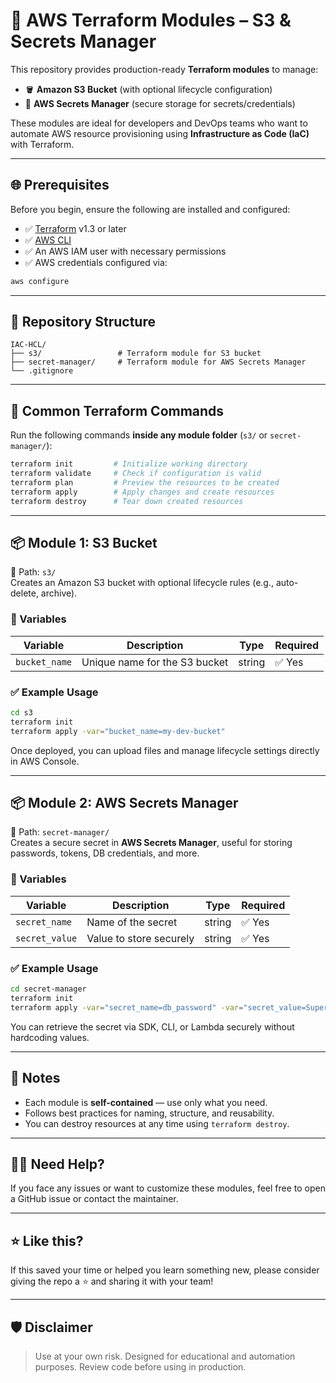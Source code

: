 # 🚀 AWS Terraform Modules – S3 & Secrets Manager

This repository provides production-ready **Terraform modules** to manage:

- 🪣 **Amazon S3 Bucket** (with optional lifecycle configuration)
- 🔐 **AWS Secrets Manager** (secure storage for secrets/credentials)

These modules are ideal for developers and DevOps teams who want to automate AWS resource provisioning using **Infrastructure as Code (IaC)** with Terraform.

---

## 🌐 Prerequisites

Before you begin, ensure the following are installed and configured:

- ✅ [Terraform](https://developer.hashicorp.com/terraform/downloads) v1.3 or later  
- ✅ [AWS CLI](https://docs.aws.amazon.com/cli/latest/userguide/install-cliv2.html)  
- ✅ An AWS IAM user with necessary permissions  
- ✅ AWS credentials configured via:

```bash
aws configure
```

---

## 📁 Repository Structure

```
IAC-HCL/
├── s3/                 # Terraform module for S3 bucket
├── secret-manager/     # Terraform module for AWS Secrets Manager
└── .gitignore
```

---

## 🔁 Common Terraform Commands

Run the following commands **inside any module folder** (`s3/` or `secret-manager/`):

```bash
terraform init         # Initialize working directory
terraform validate     # Check if configuration is valid
terraform plan         # Preview the resources to be created
terraform apply        # Apply changes and create resources
terraform destroy      # Tear down created resources
```

---

## 📦 Module 1: S3 Bucket

📂 Path: `s3/`  
Creates an Amazon S3 bucket with optional lifecycle rules (e.g., auto-delete, archive).

### 🔧 Variables

| Variable      | Description                         | Type   | Required |
|---------------|-------------------------------------|--------|----------|
| `bucket_name` | Unique name for the S3 bucket       | string | ✅ Yes    |

### ✅ Example Usage

```bash
cd s3
terraform init
terraform apply -var="bucket_name=my-dev-bucket"
```

Once deployed, you can upload files and manage lifecycle settings directly in AWS Console.

---

## 📦 Module 2: AWS Secrets Manager

📂 Path: `secret-manager/`  
Creates a secure secret in **AWS Secrets Manager**, useful for storing passwords, tokens, DB credentials, and more.

### 🔧 Variables

| Variable        | Description                  | Type   | Required |
|------------------|------------------------------|--------|----------|
| `secret_name`    | Name of the secret           | string | ✅ Yes    |
| `secret_value`   | Value to store securely      | string | ✅ Yes    |

### ✅ Example Usage

```bash
cd secret-manager
terraform init
terraform apply -var="secret_name=db_password" -var="secret_value=SuperSecure123"
```

You can retrieve the secret via SDK, CLI, or Lambda securely without hardcoding values.

---

## 📌 Notes

- Each module is **self-contained** — use only what you need.
- Follows best practices for naming, structure, and reusability.
- You can destroy resources at any time using `terraform destroy`.

---

## 🙋‍♂️ Need Help?

If you face any issues or want to customize these modules, feel free to open a GitHub issue or contact the maintainer.

---

## ⭐ Like this?

If this saved your time or helped you learn something new, please consider giving the repo a ⭐ and sharing it with your team!

---

## 🛡️ Disclaimer

> Use at your own risk. Designed for educational and automation purposes. Review code before using in production.
